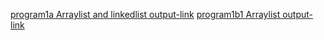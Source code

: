 [program1a Arraylist and linkedlist output-link](https://github.com/Nishitha-Suvarna/Java/blob/main/java1.png)
[program1b1 Arraylist output-link](https://github.com/Nishitha-Suvarna/Java/blob/main/java1b1..png)
